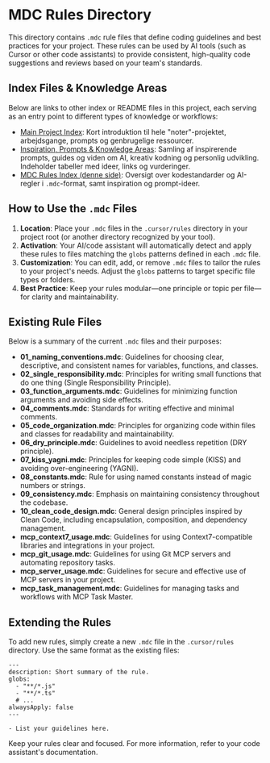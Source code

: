 # MDC Rules Directory

This directory contains `.mdc` rule files that define coding guidelines and best practices for your project. These rules can be used by AI tools (such as Cursor or other code assistants) to provide consistent, high-quality code suggestions and reviews based on your team's standards.

## Index Files & Knowledge Areas

Below are links to other index or README files in this project, each serving as an entry point to different types of knowledge or workflows:

- [Main Project Index](../README.md): Kort introduktion til hele "noter"-projektet, arbejdsgange, prompts og genbrugelige ressourcer.
- [Inspiration, Prompts & Knowledge Areas](../need-to-look-into/README.md): Samling af inspirerende prompts, guides og viden om AI, kreativ kodning og personlig udvikling. Indeholder tabeller med ideer, links og vurderinger.
- [MDC Rules Index (denne side)](README.md): Oversigt over kodestandarder og AI-regler i `.mdc`-format, samt inspiration og prompt-ideer.

## How to Use the `.mdc` Files

1. **Location**: Place your `.mdc` files in the `.cursor/rules` directory in your project root (or another directory recognized by your tool).
2. **Activation**: Your AI/code assistant will automatically detect and apply these rules to files matching the `globs` patterns defined in each `.mdc` file.
3. **Customization**: You can edit, add, or remove `.mdc` files to tailor the rules to your project's needs. Adjust the `globs` patterns to target specific file types or folders.
4. **Best Practice**: Keep your rules modular—one principle or topic per file—for clarity and maintainability.

## Existing Rule Files

Below is a summary of the current `.mdc` files and their purposes:

- **01_naming_conventions.mdc**: Guidelines for choosing clear, descriptive, and consistent names for variables, functions, and classes.
- **02_single_responsibility.mdc**: Principles for writing small functions that do one thing (Single Responsibility Principle).
- **03_function_arguments.mdc**: Guidelines for minimizing function arguments and avoiding side effects.
- **04_comments.mdc**: Standards for writing effective and minimal comments.
- **05_code_organization.mdc**: Principles for organizing code within files and classes for readability and maintainability.
- **06_dry_principle.mdc**: Guidelines to avoid needless repetition (DRY principle).
- **07_kiss_yagni.mdc**: Principles for keeping code simple (KISS) and avoiding over-engineering (YAGNI).
- **08_constants.mdc**: Rule for using named constants instead of magic numbers or strings.
- **09_consistency.mdc**: Emphasis on maintaining consistency throughout the codebase.
- **10_clean_code_design.mdc**: General design principles inspired by Clean Code, including encapsulation, composition, and dependency management.
- **mcp_context7_usage.mdc**: Guidelines for using Context7-compatible libraries and integrations in your project.
- **mcp_git_usage.mdc**: Guidelines for using Git MCP servers and automating repository tasks.
- **mcp_server_usage.mdc**: Guidelines for secure and effective use of MCP servers in your project.
- **mcp_task_management.mdc**: Guidelines for managing tasks and workflows with MCP Task Master.

## Extending the Rules

To add new rules, simply create a new `.mdc` file in the `.cursor/rules` directory. Use the same format as the existing files:

```
---
description: Short summary of the rule.
globs:
  - "**/*.js"
  - "**/*.ts"
  # ...
alwaysApply: false
---

- List your guidelines here.
```

Keep your rules clear and focused. For more information, refer to your code assistant's documentation.
